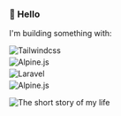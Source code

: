 ### 👋 Hello 

I'm building something with:

<img style="display:block;margin-bottom:4px" src="https://img.shields.io/badge/Tailwindcss-0C1116?logo=Tailwindcss&style=for-the-badge&labelColor=161A23" alt="Tailwindcss">

<img style="display:block;margin-bottom:4px" src="https://img.shields.io/badge/Alpine.js-0C1116?logo=Alpine.js&style=for-the-badge&labelColor=161A23" alt="Alpine.js">

<img style="display:block;margin-bottom:4px" src="https://img.shields.io/badge/Laravel-0C1116?logo=Laravel&style=for-the-badge&labelColor=161A23" alt="Laravel">

<img style="display:block;margin-bottom:4px" src="https://img.shields.io/badge/Livewire-0C1116?logo=Livewire&style=for-the-badge&labelColor=161A23&logoColor=pink" alt="Alpine.js">

![The short story of my life](https://preview.redd.it/ysaejld56apa1.jpeg?width=539&format=pjpg&auto=webp&v=enabled&s=c882ae3776cd3ed127f102387967caa0fb7634a5)
